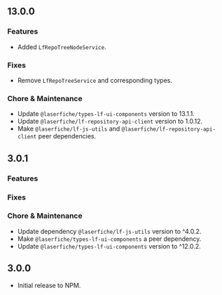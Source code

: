 ## 13.0.0

### Features
- Added `LfRepoTreeNodeService`.
### Fixes
- Remove `LfRepoTreeService` and corresponding types.
### Chore & Maintenance
- Update `@laserfiche/types-lf-ui-components` version to 13.1.1.
- Update `@laserfiche/lf-repository-api-client` version to 1.0.12.
- Make `@laserfiche/lf-js-utils` and `@laserfiche/lf-repository-api-client` peer dependencies.

## 3.0.1

### Features

### Fixes

### Chore & Maintenance

- Update dependency `@laserfiche/lf-js-utils` version to ^4.0.2.
- Make `@laserfiche/types-lf-ui-components` a peer dependency.
- Update `@laserfiche/types-lf-ui-components` version to ^12.0.2.

## 3.0.0

- Initial release to NPM. 
